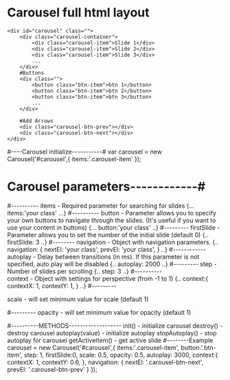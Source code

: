 # Carousel full html layout
    <div id="carousel" class="">
    	<div class="carousel-container">
    		<div class="carousel-item">Slide 1</div>
    		<div class="carousel-item">Slide 2</div>
    		<div class="carousel-item">Slide 3</div> 
            ...
    	</div>
    	#Buttons
    	<div class="">
        	<button class="btn-item">btn 1</button>
        	<button class="btn-item">btn 2</button>
        	<button class="btn-item">btn 3</button>
            ...
       	</div>

    	#Add Arrows
    	<div class="carousel-btn-prev"></div>
    	<div class="carousel-btn-next"></div>
    </div>

#----Carousel initialize-----------#
    var carousel = new Carousel('#carousel',{
        items:'.carousel-item'
    });

# Carousel parameters------------#
#----------
items - Required parameter for searching for slides
    {...
       items:'your class'
    ...}
#----------
button - Parameter allows you to specify your own buttons to navigate through the slides. (It's useful if you want to use your content in buttons)
    {...
        button:'your class'
    ..}
#---------
firstSlide -  Parameter allows you to set the number of the initial slide (default 0)
    {..
        firstSlide: 3
    ..}
#--------
navigation - Object with navigation parameters.
    {..
        navigation: {
            nextEl: 'your class',
            prevEl: 'your class',
          }
     ..}
#------------
autoplay - Delay between transitions (in ms). If this parameter is not specified, auto play will be disabled
    {..
        autoplay: 2000
    ..}
#---------
step - Number of slides per scrolling
    {..
        step: 3
    ..}
#----------    
context - Object with settings for perspective (from -1 to 1)
    {..
        context:{
            contextX: 1,
            contextY: 1,
          }
    ..}
#---------

scale - will set  minimum value for scale (default 1)

#---------
opacity - will set  minimum value for opacity (default 1)

#----------METHODS-------------------
init() - initialize carousel
destroy() - destroy carousel
autoplay(value) - initialize autoplay
stopAutoplay() - stop autoplay for carousel
getActiveItem() - get active slide
#--------Example
    carousel = new Carousel('#carousel',{
      items:'.carousel-item',
      button:'.btn-item',
      step: 1,
      firstSlide:0,
      scale: 0.5,
      opacity: 0.5,
      autoplay: 3000,
      context:{
        contextX: 1,
        contextY: 0.6,
      },
      navigation: {
        nextEl: '.carousel-btn-next',
        prevEl: '.carousel-btn-prev'
      }
    });